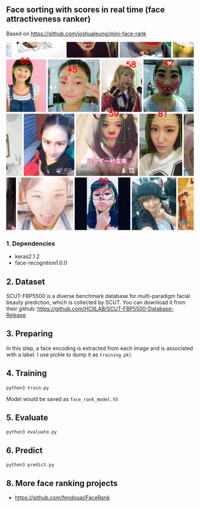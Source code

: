## Face sorting with scores in real time (face attractiveness ranker)

Based on https://github.com/joshualeung/mini-face-rank

![Showcase](Screenshot.png)

### 1. Dependencies
- keras2.1.2
- face-recognition1.0.0

## 2. Dataset
SCUT-FBP5500 is a diverse benchmark database for multi-paradigm facial beauty prediction, which is collected by SCUT. You can download it from their github: https://github.com/HCIILAB/SCUT-FBP5500-Database-Release.

## 3. Preparing
In this step, a face encoding is extracted from each image and is associated with a label. I use pickle to dump it as `training.pkl`

## 4. Training
```
python3 train.py
```
Model would be saved as `face_rank_model.h5`

## 5. Evaluate
```
python3 evaluate.py
```
## 6. Predict
```
python3 predict.py
```
## 8. More face ranking projects
- https://github.com/fendouai/FaceRank
